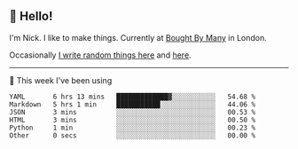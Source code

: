 ## 👋 Hello! 

I'm Nick. I like to make things. Currently at [Bought By Many](https://boughtbymany.com) in London.

Occasionally [I write random things here](https://nicksnell.com) and [here](https://twitter.com/nicksnell).

-------

🚀 This week I've been using

<!--START_SECTION:waka-->

```text
YAML       6 hrs 13 mins   █████████████▓░░░░░░░░░░░   54.68 %
Markdown   5 hrs 1 min     ███████████░░░░░░░░░░░░░░   44.06 %
JSON       3 mins          ░░░░░░░░░░░░░░░░░░░░░░░░░   00.53 %
HTML       3 mins          ░░░░░░░░░░░░░░░░░░░░░░░░░   00.50 %
Python     1 min           ░░░░░░░░░░░░░░░░░░░░░░░░░   00.23 %
Other      0 secs          ░░░░░░░░░░░░░░░░░░░░░░░░░   00.00 %
```

<!--END_SECTION:waka-->
